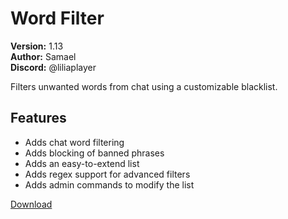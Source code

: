# Word Filter

**Version:** 1.13  
**Author:** Samael  
**Discord:** @liliaplayer  

Filters unwanted words from chat using a customizable blacklist.

## Features

- Adds chat word filtering
- Adds blocking of banned phrases
- Adds an easy-to-extend list
- Adds regex support for advanced filters
- Adds admin commands to modify the list

[Download](https://github.com/LiliaFramework/Modules/raw/refs/heads/gh-pages/wordfilter.zip)

